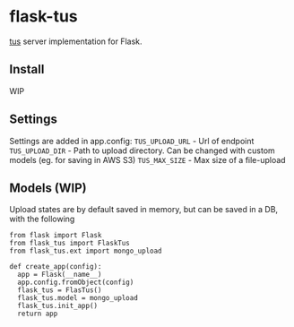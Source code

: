 # flask-tus

[tus](https://www.tus.io) server implementation for Flask.

## Install
WIP

## Settings
Settings are added in app.config:
`TUS_UPLOAD_URL` - Url of endpoint
`TUS_UPLOAD_DIR` - Path to upload directory. Can be changed with custom models (eg. for saving in AWS S3)
`TUS_MAX_SIZE` - Max size of a file-upload

## Models (WIP)
Upload states are by default saved in memory, but can be saved in a DB, with the following
```
from flask import Flask
from flask_tus import FlaskTus
from flask_tus.ext import mongo_upload

def create_app(config):
  app = Flask(__name__)  
  app.config.fromObject(config)
  flask_tus = FlasTus()
  flask_tus.model = mongo_upload
  flask_tus.init_app()
  return app
```
